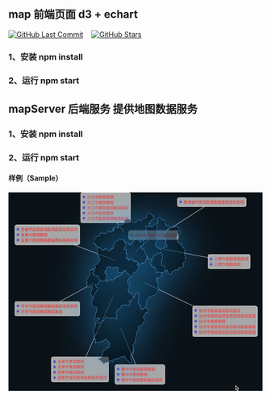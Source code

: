 ## map 前端页面 d3 + echart
[![GitHub Last Commit](https://img.shields.io/github/last-commit/jrackTao/d3-echarts)](https://img.shields.io/github/last-commit/jrackTao/d3-echarts)&nbsp; &nbsp; 
[![GitHub Stars](https://img.shields.io/github/stars/jrackTao/d3-echarts?style=social)](https://img.shields.io/github/stars/jrackTao/d3-echarts?style=social)
### 1、安装 npm install
### 2、运行 npm start

## mapServer 后端服务 提供地图数据服务
### 1、安装 npm install
### 2、运行 npm start

#### 样例（Sample）
![样例](./samples/1.png)
